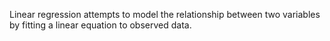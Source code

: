 Linear regression attempts to model the relationship between two variables by fitting a linear equation to observed data.

